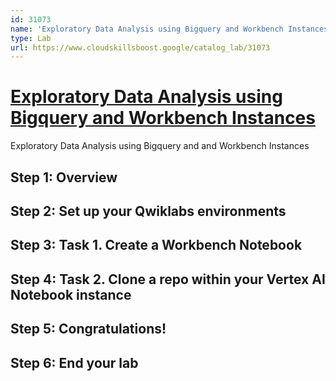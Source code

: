 ```yaml
---
id: 31073
name: 'Exploratory Data Analysis using Bigquery and Workbench Instances'
type: Lab
url: https://www.cloudskillsboost.google/catalog_lab/31073
---
```


# [Exploratory Data Analysis using Bigquery and Workbench Instances](https://www.cloudskillsboost.google/catalog_lab/31073)

Exploratory Data Analysis using Bigquery and and Workbench Instances

## Step 1: Overview

## Step 2: Set up your Qwiklabs environments

## Step 3: Task 1. Create a Workbench Notebook

## Step 4: Task 2. Clone a repo within your Vertex AI Notebook instance

## Step 5: Congratulations!

## Step 6: End your lab
